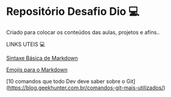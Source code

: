 # Repositório Desafio Dio  💻
Criado para colocar os conteúdos das aulas, projetos e afins.. 

LINKS UTEIS  💻 

[Sintaxe Básica de Markdown](https://markdown.net.br/sintaxe-basica/)

[Emojis para o Markdown](https://gist.github.com/rxaviers/7360908)

[10 comandos que todo Dev deve saber sobre o Git] (https://blog.geekhunter.com.br/comandos-git-mais-utilizados/)






